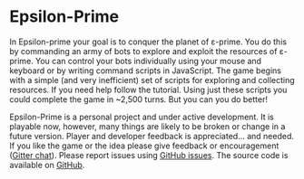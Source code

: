 # Epsilon-Prime

In Epsilon-prime your goal is to conquer the planet of ε-prime. You do this by commanding an army of bots to explore and exploit the resources of ε-prime. You can control your bots individually using your mouse and keyboard or by writing command scripts in JavaScript. The game begins with a simple (and very inefficient) set of scripts for exploring and collecting resources.  If you need help follow the tutorial.  Using just these scripts you could complete the game in ~2,500 turns. But you can you do better!

Epsilon-Prime is a personal project and under active development. It is playable now, however, many things are likely to be broken or change in a future version. Player and developer feedback is appreciated... and needed. If you like the game or the idea please give feedback or encouragement ([Gitter chat](https://gitter.im/Hypercubed/Epsilon-Prime?utm_source=badge&amp;utm_medium=badge&amp;utm_campaign=pr-badge)). Please report issues using [GitHub issues](https://github.com/Hypercubed/Epsilon-Prime/issues).  The source code is available on [GitHub](https://github.com/Hypercubed/Epsilon-Prime).
